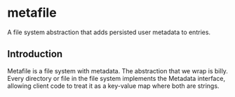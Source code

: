 # metafile

A file system abstraction that adds persisted user metadata to entries.

## Introduction

Metafile is a file system with metadata.  The abstraction that we wrap 
is billy.  Every directory or file in the file system implements the 
Metadata interface, allowing client code to treat it as a key-value 
map where both are strings.
